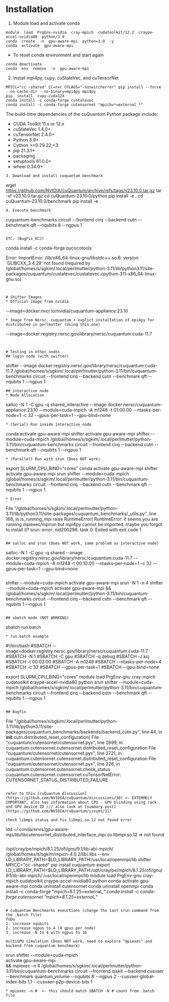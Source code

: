 
# Installation

1. Module load and activate conda
```
module  load  PrgEnv-nvidia  cray-mpich  cudatoolkit/12.2  craype-accel-nvidia80  python/3.9
conda  create  -n  gpu-aware-mpi  python=3.9  -y
conda  activate  gpu-aware-mpi
```
* To reset conda environment and start again
```
conda deactivate
conda  env  remove  -n  gpu-aware-mpi
```
2. Install mpi4py, cupy, cuStateVec, and cuTensorNet
```
MPICC="cc -shared" CC=nvc CFLAGS="-noswitcherror" pip install --force --no-cache-dir --no-binary=mpi4py mpi4py
pip  install  cupy-cuda12X
conda install -c conda-forge custatevec
conda install -c conda-forge cutensornet "mpich=*=external_*"
```

The build-time dependencies of the cuQuantum Python package include:

- CUDA Toolkit 11.x or 12.x
- cuStateVec 1.4.0+
- cuTensorNet 2.4.0+
- Python 3.9+
- Cython >=0.29.22,<3
- pip 21.3.1+
- packaging
- setuptools 61.0.0+
- wheel 0.34.0+
```
3. Download and install cuquantum benchmark
```
wget  https://github.com/NVIDIA/cuQuantum/archive/refs/tags/v23.10.0.tar.gz
tar  -xf  v23.10.0.tar.gz
cd cuQuantum-23.10.0/python
pip install -e .
cd cuQuantum-23.10.0/benchmark
pip install -e .
```
4. Execute benchmark 
```
cuquantum-benchmarks circuit --frontend cirq --backend cutn --benchmark qft --nqubits 8 --ngpus 1
```

ETC. (BugFix_KCJ)
```
conda install -c conda-forge pycocotools

Error: ImportError: /lib/x86_64-linux-gnu/libstdc++.so.6: version `GLIBCXX_3.4.29' not found (required by /global/homes/s/sgkim/.local/perlmutter/python-3.11/lib/python3.11/site-packages/cuquantum/custatevec/custatevec.cpython-311-x86_64-linux-gnu.so)

```


# Shifter Images
* Official image from nvidia
```
--image=docker:nvcr.io/nvidia/cuquantum-appliance:23.10
```
* Image from Nersc. cuquantum + explict installation of mpi4py for distributed in perlmutter (Using this one)
```
--image=docker:registry.nersc.gov/library/nersc/cuquantum:cuda-11.7
```


# Testing in other nodes
## login node (with swifter)
```
shifter --image docker:registry.nersc.gov/library/nersc/cuquantum:cuda-11.7 /global/homes/s/sgkim/.local/perlmutter/python-3.11/bin/cuquantum-benchmarks circuit  --frontend  cirq  --backend  cutn  --benchmark  qft  --nqubits  1  --ngpus  1
```
## interactive node
* Node Allocation
```
salloc -N 1 -C gpu -q shared_interactive --image docker:nersc/cuquantum-appliance:23.10 --module=cuda-mpich -A m1248 -t 01:00:00 --ntasks-per-node=1 -c 32 --gpus-per-task=1 --gpu-bind=none
```
* (Serial) Run inside interactive node 
```
conda activate gpu-aware-mpi
shifter activate gpu-aware-mpi
shifter --module=cuda-mpich /global/homes/s/sgkim/.local/perlmutter/python-3.11/bin/cuquantum-benchmarks circuit --frontend  cirq  --backend  cutn  --benchmark  qft  --nqubits  1  --ngpus  1
```
* (Parallel) Run with srun (Does NOT work)
```
export SLURM_CPU_BIND="cores"
conda activate gpu-aware-mpi
shifter activate gpu-aware-mpi
srun shifter --module=cuda-mpich /global/homes/s/sgkim/.local/perlmutter/python-3.11/bin/cuquantum-benchmarks circuit --frontend  cirq  --backend  cutn  --benchmark  qft  --nqubits  1  --ngpus  1
```
* Error
```
  File "/global/homes/s/sgkim/.local/perlmutter/python-3.11/lib/python3.11/site-packages/cuquantum_benchmarks/_utils.py", line 168, in is_running_mpi
    raise RuntimeError(
RuntimeError: it seems you are running mpiexec/mpirun but mpi4py cannot be imported, maybe you forgot to install it?
srun: error: nid200296: task 0: Exited with exit code 1
```

## salloc and srun (Does NOT work, same problem as interactive node)
```
salloc -N 1 -C gpu -q shared --image docker:registry.nersc.gov/library/nersc/cuquantum:cuda-11.7 --module=cuda-mpich -A m1248 -t 00:10:00 --ntasks-per-node=1 -c 32 --gpus-per-task=1 --gpu-bind=none
```
```
shifter --module=cuda-mpich activate gpu-aware-mpi
srun -N 1 -n 4 shifter --module=cuda-mpich activate gpu-aware-mpi && /global/homes/s/sgkim/.local/perlmutter/python-3.11/bin/cuquantum-benchmarks circuit --frontend  cirq  --backend  cutn  --benchmark  qft  --nqubits  1  --ngpus  1
```

## sbatch mode (NOT WORKING)
```
sbatch run.batch
```
* run.batch example
```
#!/bin/bash
#SBATCH --image=docker:registry.nersc.gov/library/nersc/cuquantum:cuda-11.7
#SBATCH -N 1
#SBATCH -C gpu
#SBATCH -q debug
#SBATCH -J kcj
#SBATCH -t 00:03:00
#SBATCH -A m1248
#SBATCH --ntasks-per-node=4
#SBATCH -c 32
#SBATCH --gpus-per-task=1
#SBATCH --gpu-bind=none

export SLURM_CPU_BIND="cores"
module load PrgEnv-gnu cray-mpich cudatoolkit craype-accel-nvidia80 python
srun shifter --module=cuda-mpich /global/homes/s/sgkim/.local/perlmutter/python-3.11/bin/cuquantum-benchmarks circuit --frontend  cirq  --backend  cutn  --benchmark  qft  --nqubits  1  --ngpus 1
```

## Bugfix
```
  File "/global/homes/s/sgkim/.local/perlmutter/python-3.11/lib/python3.11/site-packages/cuquantum_benchmarks/backends/backend_cutn.py", line 44, in __init__
    cutn.distributed_reset_configuration(
  File "cuquantum/cutensornet/cutensornet.pyx", line 2699, in cuquantum.cutensornet.cutensornet.distributed_reset_configuration
  File "cuquantum/cutensornet/cutensornet.pyx", line 2721, in cuquantum.cutensornet.cutensornet.distributed_reset_configuration
  File "cuquantum/cutensornet/cutensornet.pyx", line 326, in cuquantum.cutensornet.cutensornet.check_status
cuquantum.cutensornet.cutensornet.cuTensorNetError: CUTENSORNET_STATUS_DISTRIBUTED_FAILURE
```

refer to this [cuQuantum discussion](https://github.com/NVIDIA/cuQuantum/discussions/30) <- EXTERMELY IMPORTANT, also has information about CPU - GPU blinding using rack and GPU device ID /// also look at [summary post](https://github.com/NVIDIA/cuQuantum/issues/31)

check libmpi status and fix libmpi.so.12 not found error
```
ldd ~/.conda/envs/gpu-aware-mpi/lib/libcutensornet_distributed_interface_mpi.so
    libmpi.so.12 => not found 
```

```
/opt/cray/pe/mpich/8.1.25/ofi/gnu/9.1/lib-abi-mpich/
/global/homes/s/sgkim/mpich-4.0.2/lib/.libs
--env LD_LIBRARY_PATH=$LD_LIBRARY_PATH:/usr/local/openmpi/lib
shifter MPICC="cc -shared" pip install cuquantum
export LD_LIBRARY_PATH=$LD_LIBRARY_PATH:/opt/cray/pe/mpich/8.1.25/ofi/gnu/9.1/lib-abi-mpich/:/usr/local/openmpi/lib
module  load  PrgEnv-gnu  cray-mpich  cudatoolkit  craype-accel-nvidia80  python
conda  activate  gpu-aware-mpi
conda uninstall cutensornet
conda uninstall openmpi
conda install -c conda-forge "mpich=8.1.25=external_*"
conda install -c conda-forge cutensornet "mpich=8.1.25=external_*"
```

# cuQuantum Benchmarks exeuctions (change the last srun command from the .batch file)
ToDo
1. increase nqubits
2. increase ngpus to 4 (4 gpus per node)
3. increase -N to 4 with ngpus to 16

multiGPU simulation (Does NOT work, need to explore "mpiexec" and backend from cuquantum benchmark)
```
srun shifter --module=cuda-mpich \
activate gpu-aware-mpi \
&& mpiexec -n 4 /global/homes/s/sgkim/.local/perlmutter/python-3.11/bin/cuquantum-benchmarks circuit --frontend qiskit --backend cusvaer --benchmark quantum_volume --nqubits 8 --ngpus 2 --cusvaer-global-index-bits 1,1 --cusvaer-p2p-device-bits 1
```
* mpiexec -n #  <- this should match SBATCH -N # count from .batch file


